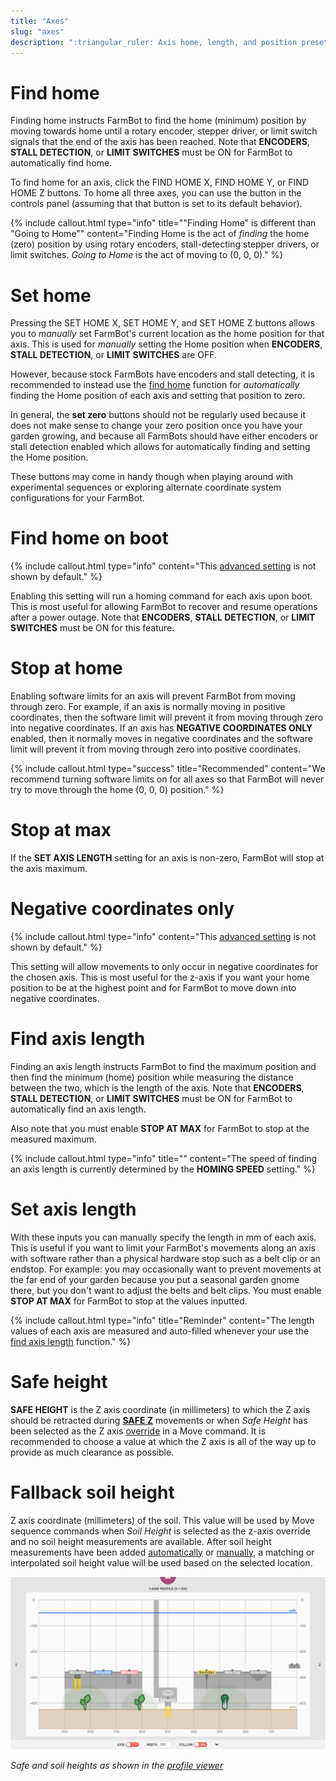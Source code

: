```yaml
---
title: "Axes"
slug: "axes"
description: ":triangular_ruler: Axis home, length, and position presets.\n[Open these settings in the app](https://my.farm.bot/app/designer/settings?highlight=axes)"
---
```



# Find home

Finding home instructs FarmBot to find the home (minimum) position by moving towards home until a rotary encoder, stepper driver, or limit switch signals that the end of the axis has been reached. Note that **ENCODERS**, **STALL DETECTION**, or **LIMIT SWITCHES** must be <span class="fb-peripheral-on">ON</span> for FarmBot to automatically find home.

To find home for an axis, click the <span class="fb-button fb-yellow">FIND HOME X</span>, <span class="fb-button fb-yellow">FIND HOME Y</span>, or <span class="fb-button fb-yellow">FIND HOME Z</span> buttons. To home all three axes, you can use the <span class="fb-button fb-gray"><i class='fa fa-home'></i></span> button in the controls panel (assuming that that button is set to its default behavior).

{%
include callout.html
type="info"
title="\"Finding Home\" is different than \"Going to Home\""
content="Finding Home is the act of _finding_ the home (zero) position by using rotary encoders, stall-detecting stepper drivers, or limit switches. _Going to Home_ is the act of moving to (0, 0, 0)."
%}

# Set home

Pressing the <span class="fb-button fb-yellow">SET HOME X</span>, <span class="fb-button fb-yellow">SET HOME Y</span>, and <span class="fb-button fb-yellow">SET HOME Z</span> buttons allows you to *manually* set FarmBot's current location as the home position for that axis. This is used for *manually* setting the Home position when **ENCODERS**, **STALL DETECTION**, or **LIMIT SWITCHES** are <span class="fb-peripheral-off">OFF</span>.

However, because stock FarmBots have encoders and stall detecting, it is recommended to instead use the [find home](#find-home) function for *automatically* finding the Home position of each axis and setting that position to zero.

In general, the **set zero** buttons should not be regularly used because it does not make sense to change your zero position once you have your garden growing, and because all FarmBots should have either encoders or stall detection enabled which allows for automatically finding and setting the Home position.

These buttons may come in handy though when playing around with experimental sequences or exploring alternate coordinate system configurations for your FarmBot.

# Find home on boot

{%
include callout.html
type="info"
content="This [advanced setting](../settings/parameter-management.md#show-advanced-settings) is not shown by default."
%}

Enabling this setting will run a homing command for each axis upon boot. This is most useful for allowing FarmBot to recover and resume operations after a power outage. Note that **ENCODERS**, **STALL DETECTION**, or **LIMIT SWITCHES** must be <span class="fb-peripheral-on">ON</span> for this feature.

# Stop at home

Enabling software limits for an axis will prevent FarmBot from moving through zero. For example, if an axis is normally moving in positive coordinates, then the software limit will prevent it from moving through zero into negative coordinates. If an axis has **NEGATIVE COORDINATES ONLY** enabled, then it normally moves in negative coordinates and the software limit will prevent it from moving through zero into positive coordinates.

{%
include callout.html
type="success"
title="Recommended"
content="We recommend turning software limits on for all axes so that FarmBot will never try to move through the home (0, 0, 0) position."
%}

# Stop at max

If the **SET AXIS LENGTH** setting for an axis is non-zero, FarmBot will stop at the axis maximum.

# Negative coordinates only

{%
include callout.html
type="info"
content="This [advanced setting](../settings/parameter-management.md#show-advanced-settings) is not shown by default."
%}

This setting will allow movements to only occur in negative coordinates for the chosen axis. This is most useful for the z-axis if you want your home position to be at the highest point and for FarmBot to move down into negative coordinates.

# Find axis length

Finding an axis length instructs FarmBot to find the maximum position and then find the minimum (home) position while measuring the distance between the two, which is the length of the axis. Note that **ENCODERS**, **STALL DETECTION**, or **LIMIT SWITCHES** must be <span class="fb-peripheral-on">ON</span> for FarmBot to automatically find an axis length.

Also note that you must enable **STOP AT MAX** for FarmBot to stop at the measured maximum.

{%
include callout.html
type="info"
title=""
content="The speed of finding an axis length is currently determined by the **HOMING SPEED** setting."
%}

# Set axis length

With these inputs you can manually specify the length in mm of each axis. This is useful if you want to limit your FarmBot's movements along an axis with software rather than a physical hardware stop such as a belt clip or an endstop. For example: you may occasionally want to prevent movements at the far end of your garden because you put a seasonal garden gnome there, but you don't want to adjust the belts and belt clips. You must enable **STOP AT MAX** for FarmBot to stop at the values inputted.

{%
include callout.html
type="info"
title="Reminder"
content="The length values of each axis are measured and auto-filled whenever your use the [find axis length](#find-axis-length) function."
%}

# Safe height

**SAFE HEIGHT** is the Z axis coordinate (in millimeters) to which the Z axis should be retracted during **[SAFE Z](../sequences/sequence-commands/movements.md#safe-z)** movements or when _Safe Height_ has been selected as the Z axis [override](../sequences/sequence-commands/movements.md#override) in a <span class="fb-step fb-move">Move</span> command. It is recommended to choose a value at which the Z axis is all of the way up to provide as much clearance as possible.

# Fallback soil height

Z axis coordinate (millimeters) of the soil. This value will be used by <span class="fb-step fb-move">Move</span> sequence commands when _Soil Height_ is selected as the z-axis override and no soil height measurements are available. After soil height measurements have been added [automatically](../photos/measure-soil-height.md) or [manually](../points.md#soil-height-points), a matching or interpolated soil height value will be used based on the selected location.

![profile view with safe and soil heights](_images/profile_view_with_safe_and_soil_heights.png)

_Safe and soil heights as shown in the [profile viewer](../farm-designer.md#profile-viewer)_
